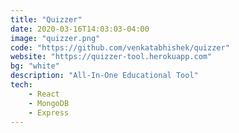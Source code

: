 ```yaml
---
title: "Quizzer"
date: 2020-03-16T14:03:03-04:00
image: "quizzer.png"
code: "https://github.com/venkatabhishek/quizzer"
website: "https://quizzer-tool.herokuapp.com"
bg: "white"
description: "All-In-One Educational Tool"
tech:
    - React
    - MongoDB
    - Express
---
```


